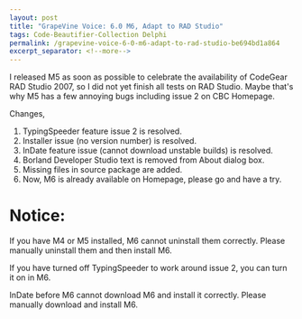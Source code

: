 ```yaml
---
layout: post
title: "GrapeVine Voice: 6.0 M6, Adapt to RAD Studio"
tags: Code-Beautifier-Collection Delphi
permalink: /grapevine-voice-6-0-m6-adapt-to-rad-studio-be694bd1a864
excerpt_separator: <!--more-->
---
```

I released M5 as soon as possible to celebrate the availability of CodeGear RAD Studio 2007, so I did not yet finish all tests on RAD Studio. Maybe that's why M5 has a few annoying bugs including issue 2 on CBC Homepage.
<!--more-->

Changes,

1. TypingSpeeder feature issue 2 is resolved.
1. Installer issue (no version number) is resolved.
1. InDate feature issue (cannot download unstable builds) is resolved.
1. Borland Developer Studio text is removed from About dialog box.
1. Missing files in source package are added.
1. Now, M6 is already available on Homepage, please go and have a try.

# Notice:

If you have M4 or M5 installed, M6 cannot uninstall them correctly. Please manually uninstall them and then install M6.

If you have turned off TypingSpeeder to work around issue 2, you can turn it on in M6.

InDate before M6 cannot download M6 and install it correctly. Please manually download and install M6.
